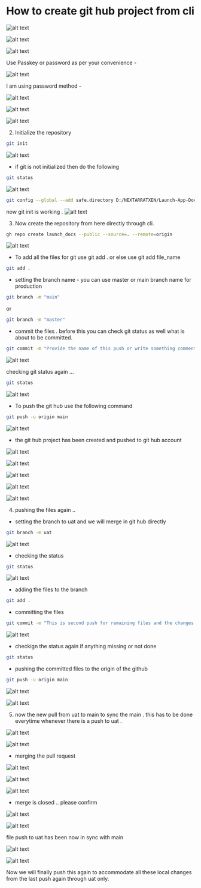 # How to create git hub project from cli

![alt text](image-7.png)

![alt text](image-8.png)

![alt text](image-9.png)

Use Passkey or password as per your convenience -

![alt text](image-10.png)

I am using password method -

![alt text](image-11.png)

![alt text](image-12.png)

![alt text](image-13.png)

2. Initialize the repository

```bash
git init
```

![alt text](image-14.png)

- if git is not initialized then do the following

```bash
git status
```

![alt text](image-15.png)

```bash
git config --global --add safe.directory D:/NEXTARRATXEN/Launch-App-Docs
```

now git init is working .
![alt text](image-16.png)

3. Now create the repository from here directly through cli.

```bash
gh repo create launch_docs --public --source=. --remote=origin
```

![alt text](image-17.png)

- To add all the files for git use git add . or else use git add file_name

```bash
git add .
```

- setting the branch name - you can use master or main branch name for production

```bash
git branch -m "main"
```

or

```bash
git branch -m "master"
```

- commit the files . before this you can check git status as well what is about to be committed.

```bash
git commit -m "Provide the name of this push or write something comments or remarks about this push to git hub"
```

![alt text](image-18.png)

checking git status again ...

```bash
git status
```

![alt text](image-19.png)

- To push the git hub use the following command

```bash
git push -u origin main
```

![alt text](image-20.png)

- the git hub project has been created and pushed to git hub account

![alt text](image-21.png)

![alt text](image-22.png)

![alt text](image-23.png)

![alt text](image-24.png)

![alt text](image-25.png)

4. pushing the files again ..

- setting the branch to uat and we will merge in git hub directly

```bash
git branch -m uat
```

![alt text](image-26.png)

- checking the status

```bash
git status
```

![alt text](image-27.png)

- adding the files to the branch

```bash
git add .
```

- committing the files

```bash
git commit -m "This is second push for remaining files and the changes in the file"
```

![alt text](image-28.png)

- checkign the status again if anything missing or not done

```bash
git status
```

- pushing the committed files to the origin of the github

```bash
git push -u origin main
```

![alt text](image-29.png)

![alt text](image-30.png)

5. now the new pull from uat to main to sync the main . this has to be done everytime whenever there is a push to uat .

![alt text](image-31.png)

![alt text](image-32.png)

- merging the pull request

![alt text](image-33.png)

![alt text](image-34.png)

![alt text](image-35.png)

- merge is closed .. please confirm

![alt text](image-36.png)

![alt text](image-37.png)

file push to uat has been now in sync with main

![alt text](image-38.png)

![alt text](image-39.png)

Now we will finally push this again to accommodate all these local changes from the last push again through uat only.
